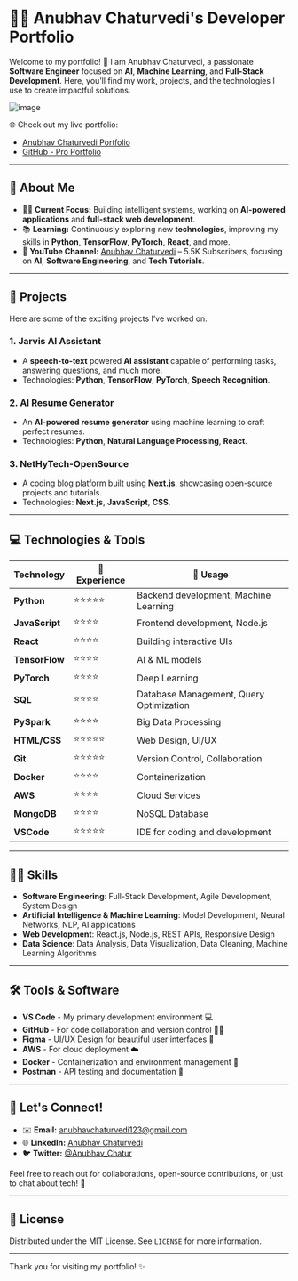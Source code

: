 # 👨‍💻 Anubhav Chaturvedi's Developer Portfolio

Welcome to my portfolio! 🚀 I am Anubhav Chaturvedi, a passionate **Software Engineer** focused on **AI**, **Machine Learning**, and **Full-Stack Development**. Here, you’ll find my work, projects, and the technologies I use to create impactful solutions.

![image](https://github.com/user-attachments/assets/55877e19-1db3-47d8-b608-a40f8ec8750d)


🌐 Check out my live portfolio:
- [Anubhav Chaturvedi Portfolio](https://anubhav-chaturvedi.netlify.app/)
- [GitHub - Pro Portfolio](https://github.com/AnubhavChaturvedi-GitHub/Pro-Portfolio)

---

## 📖 About Me

- 🧑‍💻 **Current Focus:** Building intelligent systems, working on **AI-powered applications** and **full-stack web development**.
- 📚 **Learning:** Continuously exploring new **technologies**, improving my skills in **Python**, **TensorFlow**, **PyTorch**, **React**, and more.
- 🎥 **YouTube Channel:** [Anubhav Chaturvedi](https://www.youtube.com/channel/UCzQwWwpTnVOu8zKfPTrQw2A) – 5.5K Subscribers, focusing on **AI**, **Software Engineering**, and **Tech Tutorials**.

---

## 🚀 Projects

Here are some of the exciting projects I’ve worked on:

### 1. **Jarvis AI Assistant**
- A **speech-to-text** powered **AI assistant** capable of performing tasks, answering questions, and much more.
- Technologies: **Python**, **TensorFlow**, **PyTorch**, **Speech Recognition**.

### 2. **AI Resume Generator**
- An **AI-powered resume generator** using machine learning to craft perfect resumes.
- Technologies: **Python**, **Natural Language Processing**, **React**.

### 3. **NetHyTech-OpenSource**
- A coding blog platform built using **Next.js**, showcasing open-source projects and tutorials.
- Technologies: **Next.js**, **JavaScript**, **CSS**.

---

## 💻 Technologies & Tools

| Technology          | 💼 Experience | 🔧 Usage                                    |
|---------------------|---------------|---------------------------------------------|
| **Python**          | ⭐⭐⭐⭐⭐         | Backend development, Machine Learning      |
| **JavaScript**      | ⭐⭐⭐⭐          | Frontend development, Node.js              |
| **React**           | ⭐⭐⭐⭐          | Building interactive UIs                   |
| **TensorFlow**      | ⭐⭐⭐⭐          | AI & ML models                              |
| **PyTorch**         | ⭐⭐⭐⭐          | Deep Learning                              |
| **SQL**             | ⭐⭐⭐⭐          | Database Management, Query Optimization    |
| **PySpark**         | ⭐⭐⭐⭐          | Big Data Processing                        |
| **HTML/CSS**        | ⭐⭐⭐⭐⭐         | Web Design, UI/UX                          |
| **Git**             | ⭐⭐⭐⭐⭐         | Version Control, Collaboration             |
| **Docker**          | ⭐⭐⭐⭐          | Containerization                           |
| **AWS**             | ⭐⭐⭐⭐          | Cloud Services                             |
| **MongoDB**         | ⭐⭐⭐⭐          | NoSQL Database                             |
| **VSCode**          | ⭐⭐⭐⭐⭐         | IDE for coding and development             |

---

## 🧑‍💻 Skills

- **Software Engineering**: Full-Stack Development, Agile Development, System Design
- **Artificial Intelligence & Machine Learning**: Model Development, Neural Networks, NLP, AI applications
- **Web Development**: React.js, Node.js, REST APIs, Responsive Design
- **Data Science**: Data Analysis, Data Visualization, Data Cleaning, Machine Learning Algorithms

---

## 🛠️ Tools & Software

- **VS Code** - My primary development environment 💻
- **GitHub** - For code collaboration and version control 🧑‍💻
- **Figma** - UI/UX Design for beautiful user interfaces 🎨
- **AWS** - For cloud deployment ☁️
- **Docker** - Containerization and environment management 🐳
- **Postman** - API testing and documentation 📡

---

## 💬 Let's Connect!

- ✉️ **Email:** anubhavchaturvedi123@gmail.com
- 🌐 **LinkedIn:** [Anubhav Chaturvedi](https://www.linkedin.com/in/anubhavchaturvedi/)
- 🐦 **Twitter:** [@Anubhav_Chatur](https://twitter.com/Anubhav_Chatur)

Feel free to reach out for collaborations, open-source contributions, or just to chat about tech! 🚀

---

## 📂 License

Distributed under the MIT License. See `LICENSE` for more information.

---

Thank you for visiting my portfolio! ✨

